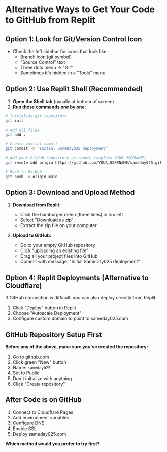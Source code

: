 # Alternative Ways to Get Your Code to GitHub from Replit

## Option 1: Look for Git/Version Control Icon
- Check the left sidebar for icons that look like:
  - Branch icon (git symbol)
  - "Source Control" text
  - Three dots menu → "Git"
  - Sometimes it's hidden in a "Tools" menu

## Option 2: Use Replit Shell (Recommended)
1. **Open the Shell tab** (usually at bottom of screen)
2. **Run these commands one by one:**

```bash
# Initialize git repository
git init

# Add all files
git add .

# Create initial commit
git commit -m "Initial SameDay025 deployment"

# Add your GitHub repository as remote (replace YOUR_USERNAME)
git remote add origin https://github.com/YOUR_USERNAME/sameday025.git

# Push to GitHub
git push -u origin main
```

## Option 3: Download and Upload Method
1. **Download from Replit:**
   - Click the hamburger menu (three lines) in top left
   - Select "Download as zip"
   - Extract the zip file on your computer

2. **Upload to GitHub:**
   - Go to your empty GitHub repository
   - Click "uploading an existing file"
   - Drag all your project files into GitHub
   - Commit with message: "Initial SameDay025 deployment"

## Option 4: Replit Deployments (Alternative to Cloudflare)
If GitHub connection is difficult, you can also deploy directly from Replit:
1. Click "Deploy" button in Replit
2. Choose "Autoscale Deployment"
3. Configure custom domain to point to sameday025.com

## GitHub Repository Setup First
**Before any of the above, make sure you've created the repository:**
1. Go to github.com
2. Click green "New" button
3. Name: `sameday025`
4. Set to Public
5. Don't initialize with anything
6. Click "Create repository"

## After Code is on GitHub
1. Connect to Cloudflare Pages
2. Add environment variables
3. Configure DNS
4. Enable SSL
5. Deploy sameday025.com

**Which method would you prefer to try first?**